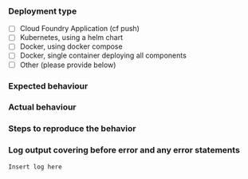 ### Deployment type
* [ ] Cloud Foundry Application (cf push)
* [ ] Kubernetes, using a helm chart
* [ ] Docker, using docker compose
* [ ] Docker, single container deploying all components
* [ ] Other (please provide below)

### Expected behaviour

### Actual behaviour

### Steps to reproduce the behavior

### Log output covering before error and any error statements
```
Insert log here
```
